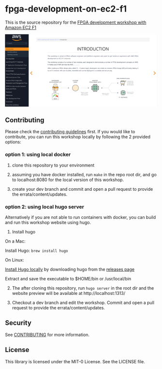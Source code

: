 # fpga-development-on-ec2-f1

This is the source repository for the [FPGA development workshop with Amazon EC2 F1](https://fpga-development-on-ec2.workshop.aws/)

![AWS Workshop](fpga-f1-workshop.png)

## Contributing

Please check the [contributing guidelines](CONTRIBUTING.md) first. If you would like to contribute, you can run this workshop locally by following the 2 provided options:

### option 1: using local docker

1. clone this repository to your environment

2. assuming you have docker installed, run `make` in the repo root dir, and go to localhost:8080 for the local version of this workshop.

3. create your dev branch and commit and open a pull request to provide the errata/content/updates.

### option 2: using local hugo server

Alternatively if you are not able to run containers with docker, you can build and run this workshop website using hugo.

1. Install hugo

On a Mac:

Install Hugo: `brew install hugo`

On Linux:

[Install Hugo locally](https://gohugo.io/overview/quickstart/) by downloading hugo from the [releases page](https://github.com/gohugoio/hugo/releases)

Extract and save the executable to $HOME/bin or /usr/local/bin

2. The after cloning this repository, run `hugo server` in the root dir and the website preview will be available at http://localhost:1313/

3. Checkout a dev branch and edit the workshop. Commit and open a pull request to provide the errata/content/updates.

## Security

See [CONTRIBUTING](CONTRIBUTING.md#security-issue-notifications) for more information.

## License

This library is licensed under the MIT-0 License. See the LICENSE file.

